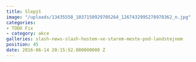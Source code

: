 ```yaml
---
title: Slepýš
image: "/uploads/13435558_1037150929705264_1267432995278978362_n.jpg"
categories:
- TODO Fix
- category: akce
galleries: slash-news-slash-hostem-ve-starem-meste-pod-landstejnem
position: 45
date: 2016-06-14 20:15:52.000000000 Z
---
```

